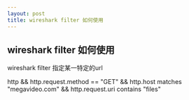 ```yaml
---
layout: post
title: wireshark filter 如何使用
---
```


## wireshark filter 如何使用

wireshark filter 指定某一特定的url

http && http.request.method == "GET" && http.host matches "megavideo.com" && http.request.uri contains "files"
